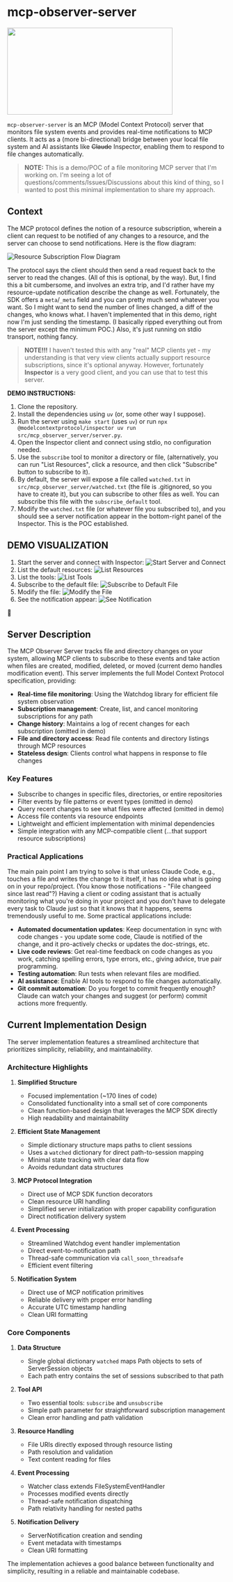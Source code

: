 # mcp-observer-server

<a href="https://glama.ai/mcp/servers/@hesreallyhim/mcp-observer-server">
  <img width="380" height="200" src="https://glama.ai/mcp/servers/@hesreallyhim/mcp-observer-server/badge" />
</a>

`mcp-observer-server` is an MCP (Model Context Protocol) server that monitors file system events and provides real-time notifications to MCP clients. It acts as a (more bi-directional) bridge between your local file system and AI assistants like ~~Claude~~ Inspector, enabling them to respond to file changes automatically.

> **NOTE:** This is a demo/POC of a file monitoring MCP server that I'm working on. I'm seeing a lot of questions/comments/Issues/Discussions about this kind of thing, so I wanted to post this minimal implementation to share my approach.

## Context

The MCP protocol defines the notion of a resource subscription, wherein a client can request to be notified of any changes to a resource, and the server can choose to send notifications. Here is the flow diagram:

![Resource Subscription Flow Diagram](./assets/MCP%20Resource%20Subscription%20Flow%20Diagram.png)

The protocol says the client should then send a read request back to the server to read the changes. (All of this is optional, by the way). But, I find this a bit cumbersome, and involves an extra trip, and I'd rather have my resource-update notification describe the change as well. Fortunately, the SDK offers a `meta`/`_meta` field and you can pretty much send whatever you want. So I might want to send the number of lines changed, a diff of the changes, who knows what. I haven't implemented that in this demo, right now I'm just sending the timestamp. (I basically ripped everything out from the server except the minimum POC.) Also, it's just running on stdio transport, nothing fancy.

> **NOTE!!!** I haven't tested this with any "real" MCP clients yet - my understanding is that very view clients actually support resource subscriptions, since it's optional anyway. However, fortunately **Inspector** is a very good client, and you can use that to test this server.

**DEMO INSTRUCTIONS:**

1. Clone the repository.
2. Install the dependencies using `uv` (or, some other way I suppose).
3. Run the server using `make start` (uses `uv`) or run `npx @modelcontextprotocol/inspector uv run src/mcp_observer_server/server.py`.
4. Open the Inspector client and connect using stdio, no configuration needed.
5. Use the `subscribe` tool to monitor a directory or file, (alternatively, you can run "List Resources", click a resource, and then click "Subscribe" button to subscribe to it).
6. By default, the server will expose a file called `watched.txt` in `src/mcp_observer_server/watched.txt` (the file is .gitignored, so you have to create it), but you can subscribe to other files as well. You can subscribe this file with the `subscribe_default` tool.
7. Modify the `watched.txt` file (or whatever file you subscribed to), and you should see a server notification appear in the bottom-right panel of the Inspector. This is the POC established.

## DEMO VISUALIZATION

1.  Start the server and connect with Inspector:
    ![Start Server and Connect](./assets/01%20-%20pre-init.png)
2.  List the default resources:
    ![List Resources](./assets/02%20-%20list-default-resources.png)
3.  List the tools:
    ![List Tools](./assets/03%20-%20list-tools.png)
4.  Subscribe to the default file:
    ![Subscribe to Default File](./assets/04%20-%20invoke-subscribe-default.png)
5.  Modify the file:
    ![Modify the File](./assets/05%20-%20editing-watched-file.png)
6.  See the notification appear:
    ![See Notification](./assets/06%20-%20server-notification-received.png)

🎉

## Server Description

The MCP Observer Server tracks file and directory changes on your system, allowing MCP clients to subscribe to these events and take action when files are created, modified, deleted, or moved (current demo handles modification event). This server implements the full Model Context Protocol specification, providing:

- **Real-time file monitoring**: Using the Watchdog library for efficient file system observation
- **Subscription management**: Create, list, and cancel monitoring subscriptions for any path
- **Change history**: Maintains a log of recent changes for each subscription (omitted in demo)
- **File and directory access**: Read file contents and directory listings through MCP resources
- **Stateless design**: Clients control what happens in response to file changes

### Key Features

- Subscribe to changes in specific files, directories, or entire repositories
- Filter events by file patterns or event types (omitted in demo)
- Query recent changes to see what files were affected (omitted in demo)
- Access file contents via resource endpoints
- Lightweight and efficient implementation with minimal dependencies
- Simple integration with any MCP-compatible client (...that support resource subscriptions)

### Practical Applications

The main pain point I am trying to solve is that unless Claude Code, e.g., touches a file and writes the change to it itself, it has no idea what is going on in your repo/project. (You know those notifications - "File changeed since last read"?) Having a client or coding assistant that is actually monitoring what you're doing in your project and you don't have to delegate every task to Claude just so that it knows that it happens, seems tremendously useful to me. Some practical applications include:

- **Automated documentation updates**: Keep documentation in sync with code changes - you update some code, Claude is notified of the change, and it pro-actively checks or updates the doc-strings, etc.
- **Live code reviews**: Get real-time feedback on code changes as you work, catching spelling errors, type errors, etc., giving advice, true pair programming.
- **Testing automation**: Run tests when relevant files are modified.
- **AI assistance**: Enable AI tools to respond to file changes automatically.
- **Git commit automation**: Do you forget to commit frequently enough? Claude can watch your changes and suggest (or perform) commit actions more frequently.

## Current Implementation Design

The server implementation features a streamlined architecture that prioritizes simplicity, reliability, and maintainability.

### Architecture Highlights

1. **Simplified Structure**

   - Focused implementation (~170 lines of code)
   - Consolidated functionality into a small set of core components
   - Clean function-based design that leverages the MCP SDK directly
   - High readability and maintainability

2. **Efficient State Management**

   - Simple dictionary structure maps paths to client sessions
   - Uses a `watched` dictionary for direct path-to-session mapping
   - Minimal state tracking with clear data flow
   - Avoids redundant data structures

3. **MCP Protocol Integration**

   - Direct use of MCP SDK function decorators
   - Clean resource URI handling
   - Simplified server initialization with proper capability configuration
   - Direct notification delivery system

4. **Event Processing**

   - Streamlined Watchdog event handler implementation
   - Direct event-to-notification path
   - Thread-safe communication via `call_soon_threadsafe`
   - Efficient event filtering

5. **Notification System**
   - Direct use of MCP notification primitives
   - Reliable delivery with proper error handling
   - Accurate UTC timestamp handling
   - Clean URI formatting

### Core Components

1. **Data Structure**

   - Single global dictionary `watched` maps Path objects to sets of ServerSession objects
   - Each path entry contains the set of sessions subscribed to that path

2. **Tool API**

   - Two essential tools: `subscribe` and `unsubscribe`
   - Simple path parameter for straightforward subscription management
   - Clean error handling and path validation

3. **Resource Handling**

   - File URIs directly exposed through resource listing
   - Path resolution and validation
   - Text content reading for files

4. **Event Processing**

   - Watcher class extends FileSystemEventHandler
   - Processes modified events directly
   - Thread-safe notification dispatching
   - Path relativity handling for nested paths

5. **Notification Delivery**
   - ServerNotification creation and sending
   - Event metadata with timestamps
   - Clean URI formatting

The implementation achieves a good balance between functionality and simplicity, resulting in a reliable and maintainable codebase.
